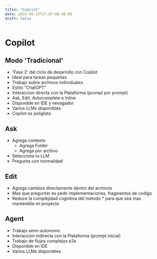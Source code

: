 ```yaml
---
title: "Copilot"
date: 2025-08-13T17:07:06-06:00
draft: false
---
```


# Copilot

## Modo 'Tradicional'
* 'Fase 2' del ciclo de desarrollo con Copilot
* Ideal para tareas pequeñas
* Trabajo sobre archivos individuales
* Estilo "ChatGPT"
* Interaccion directa con la Plataforma (prompt por prompt)
* Ask, Edit, Autocomplete e Inline
* Disponible en IDE y nevagador
* Varios LLMs disponibles
* Copilot es poliglota

## Ask
* Agrega contexto
    - Agrega Folder
    - Agrega por archivo
* Selecciona tu LLM
* Pregunta con normalidad

## Edit
* Agrega cambios directamente dentro del archivos
* Mas que preguntar es pedir implementaciones, fragmentos de codigo
* Reduce la complejidad cognitiva del metodo * para que sea mas mantenible mi proyecto

## Agent
* Trabajo semi-autonomo
* Interaccion indirecta con la Plataforma (prompt inicial)
* Trabajo de flujos complejos e2e
* Disponible en IDE
* Varios LLMs disponibles
